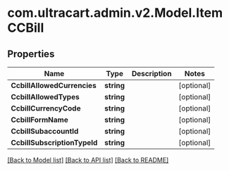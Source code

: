 # com.ultracart.admin.v2.Model.ItemCCBill
## Properties

Name | Type | Description | Notes
------------ | ------------- | ------------- | -------------
**CcbillAllowedCurrencies** | **string** |  | [optional] 
**CcbillAllowedTypes** | **string** |  | [optional] 
**CcbillCurrencyCode** | **string** |  | [optional] 
**CcbillFormName** | **string** |  | [optional] 
**CcbillSubaccountId** | **string** |  | [optional] 
**CcbillSubscriptionTypeId** | **string** |  | [optional] 

[[Back to Model list]](../README.md#documentation-for-models) [[Back to API list]](../README.md#documentation-for-api-endpoints) [[Back to README]](../README.md)

